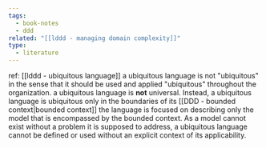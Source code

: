 ```yaml
---
tags:
  - book-notes
  - ddd
related: "[[lddd - managing domain complexity]]"
type:
  - literature
---
```


ref: [[lddd - ubiquitous language]]
a ubiquitous language is not "ubiquitous" in the sense that it should be used and applied "ubiquitous" throughout the organization. a ubiquitous language is **not** universal. 
Instead, a ubiquitous language is ubiquitous only in the boundaries of its [[DDD - bounded context|bounded context]] the language is focused on describing only the model that is encompassed by the bounded context. As a model cannot exist without a problem it is supposed to address, a ubiquitous language cannot be defined or used without an explicit context of its applicability.